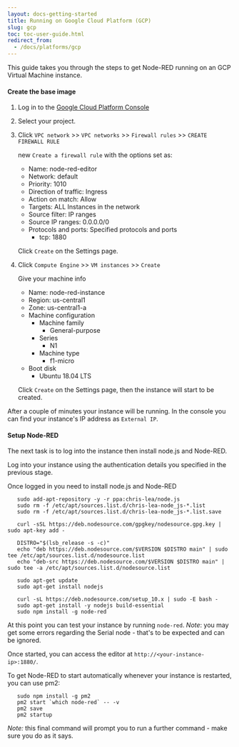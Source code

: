 ```yaml
---
layout: docs-getting-started
title: Running on Google Cloud Platform (GCP)
slug: gcp
toc: toc-user-guide.html
redirect_from:
  - /docs/platforms/gcp
---
```


This guide takes you through the steps to get Node-RED running on an GCP
Virtual Machine instance.

#### Create the base image

1. Log in to the [Google Cloud Platform Console](https://console.cloud.google.com/)

1. Select your project.

1. Click `VPC network` >> `VPC networks` >> `Firewall rules` >> `CREATE FIREWALL RULE`

   new `Create a firewall rule` with the options set as:
     - Name: node-red-editor
     - Network: default
     - Priority: 1010
     - Direction of traffic: Ingress
     - Action on match: Allow
     - Targets: ALL Instances in the network
     - Source filter: IP ranges
     - Source IP ranges: 0.0.0.0/0 
     - Protocols and ports: Specified protocols and ports
       - tcp: 1880

   Click `Create` on the Settings page.

1. Click `Compute Engine` >> `VM instances` >> `Create`

   Give your machine info 
     - Name: node-red-instance
     - Region: us-central1
     - Zone: us-central1-a
     - Machine configuration
       - Machine family
         - General-purpose
       - Series
         - N1
       - Machine type
         - f1-micro
     - Boot disk
       - Ubuntu 18.04 LTS

   Click `Create` on the Settings page, then the instance will start to be created.
 
After a couple of minutes your instance will be running. In the console
you can find your instance's IP address as `External IP`.

#### Setup Node-RED

The next task is to log into the instance then install node.js and Node-RED.

Log into your instance using the authentication details you specified in the
previous stage.

Once logged in you need to install node.js and Node-RED

       sudo add-apt-repository -y -r ppa:chris-lea/node.js
       sudo rm -f /etc/apt/sources.list.d/chris-lea-node_js-*.list
       sudo rm -f /etc/apt/sources.list.d/chris-lea-node_js-*.list.save

       curl -sSL https://deb.nodesource.com/gpgkey/nodesource.gpg.key | sudo apt-key add -

       DISTRO="$(lsb_release -s -c)"
       echo "deb https://deb.nodesource.com/$VERSION $DISTRO main" | sudo tee /etc/apt/sources.list.d/nodesource.list
       echo "deb-src https://deb.nodesource.com/$VERSION $DISTRO main" | sudo tee -a /etc/apt/sources.list.d/nodesource.list

       sudo apt-get update
       sudo apt-get install nodejs

       curl -sL https://deb.nodesource.com/setup_10.x | sudo -E bash -
       sudo apt-get install -y nodejs build-essential
       sudo npm install -g node-red


At this point you can test your instance by running `node-red`. *Note*: you may
get some errors regarding the Serial node - that's to be expected and can be
ignored.

Once started, you can access the editor at `http://<your-instance-ip>:1880/`.

To get Node-RED to start automatically whenever your instance is restarted, you
can use pm2:

       sudo npm install -g pm2
       pm2 start `which node-red` -- -v
       pm2 save
       pm2 startup

*Note:* this final command will prompt you to run a further command - make sure you do as it says.
